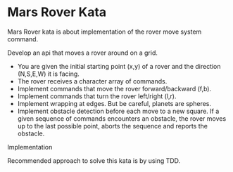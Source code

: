 # Mars Rover Kata

Mars Rover kata is about implementation of the rover move system command.

Develop an api that moves a rover around on a grid.

- You are given the initial starting point (x,y) of a rover and the direction (N,S,E,W) it is facing.
- The rover receives a character array of commands.
- Implement commands that move the rover forward/backward (f,b). 
- Implement commands that turn the rover left/right (l,r). 
- Implement wrapping at edges. But be careful, planets are spheres. 
- Implement obstacle detection before each move to a new square. If a given sequence of commands encounters an obstacle, the rover moves up to the last possible point, aborts the sequence and reports the obstacle.


Implementation

Recommended approach to solve this kata is by using TDD.
